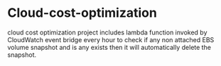 # Cloud-cost-optimization
cloud cost optimization project includes lambda function invoked by CloudWatch event bridge every hour to check if any non attached EBS volume snapshot and is any exists then it will automatically delete the snapshot.   
